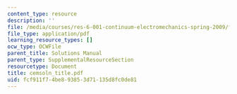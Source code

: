 ```yaml
---
content_type: resource
description: ''
file: /media/courses/res-6-001-continuum-electromechanics-spring-2009/fcf911f74be893853d71135d8fc0de81_cemsoln_title.pdf
file_type: application/pdf
learning_resource_types: []
ocw_type: OCWFile
parent_title: Solutions Manual
parent_type: SupplementalResourceSection
resourcetype: Document
title: cemsoln_title.pdf
uid: fcf911f7-4be8-9385-3d71-135d8fc0de81
---
```

